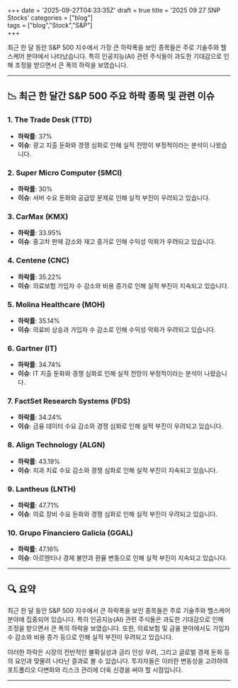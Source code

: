 +++
date = '2025-09-27T04:33:35Z'
draft = true
title = '2025 09 27 SNP Stocks'
categories = ["blog"]  
tags = ["blog","Stock","S&P"]  
+++

최근 한 달 동안 S&P 500 지수에서 가장 큰 하락폭을 보인 종목들은 주로 기술주와 헬스케어 분야에서 나타났습니다. 특히 인공지능(AI) 관련 주식들이 과도한 기대감으로 인해 조정을 받으면서 큰 폭의 하락을 보였습니다.

---

## 📉 최근 한 달간 S&P 500 주요 하락 종목 및 관련 이슈

### 1. **The Trade Desk (TTD)**

- **하락률**: 37%
- **이슈**: 광고 지출 둔화와 경쟁 심화로 인해 실적 전망이 부정적이라는 분석이 나왔습니다.

### 2. **Super Micro Computer (SMCI)**

- **하락률**: 30%
- **이슈**: 서버 수요 둔화와 공급망 문제로 인해 실적 부진이 우려되고 있습니다.

### 3. **CarMax (KMX)**

- **하락률**: 33.95%
- **이슈**: 중고차 판매 감소와 재고 증가로 인해 수익성 악화가 우려되고 있습니다.

### 4. **Centene (CNC)**

- **하락률**: 35.22%
- **이슈**: 의료보험 가입자 수 감소와 비용 증가로 인해 실적 부진이 지속되고 있습니다.

### 5. **Molina Healthcare (MOH)**

- **하락률**: 35.14%
- **이슈**: 의료비 상승과 가입자 수 감소로 인해 수익성 악화가 우려되고 있습니다.

### 6. **Gartner (IT)**

- **하락률**: 34.74%
- **이슈**: IT 지출 둔화와 경쟁 심화로 인해 실적 전망이 부정적이라는 분석이 나왔습니다.

### 7. **FactSet Research Systems (FDS)**

- **하락률**: 34.24%
- **이슈**: 금융 데이터 수요 감소와 경쟁 심화로 인해 실적 부진이 우려되고 있습니다.

### 8. **Align Technology (ALGN)**

- **하락률**: 43.19%
- **이슈**: 치과 치료 수요 감소와 경쟁 심화로 인해 실적 부진이 지속되고 있습니다.

### 9. **Lantheus (LNTH)**

- **하락률**: 47.71%
- **이슈**: 의료 장비 수요 둔화와 경쟁 심화로 인해 실적 부진이 우려되고 있습니다.

### 10. **Grupo Financiero Galicia (GGAL)**

- **하락률**: 47.16%
- **이슈**: 아르헨티나 경제 불안과 환율 변동으로 인해 실적 부진이 지속되고 있습니다.

---

## 🔍 요약

최근 한 달 동안 S&P 500 지수에서 큰 하락폭을 보인 종목들은 주로 기술주와 헬스케어 분야에 집중되어 있습니다. 특히 인공지능(AI) 관련 주식들은 과도한 기대감으로 인해 조정을 받으면서 큰 폭의 하락을 보였습니다. 또한, 의료보험 및 금융 분야에서도 가입자 수 감소와 비용 증가 등으로 인해 실적 부진이 우려되고 있습니다.

이러한 하락은 시장의 전반적인 불확실성과 금리 인상 우려, 그리고 글로벌 경제 둔화 등의 요인과 맞물려 나타난 결과로 볼 수 있습니다. 투자자들은 이러한 변동성을 고려하여 포트폴리오 다변화와 리스크 관리에 더욱 신경을 써야 할 시점입니다.

---